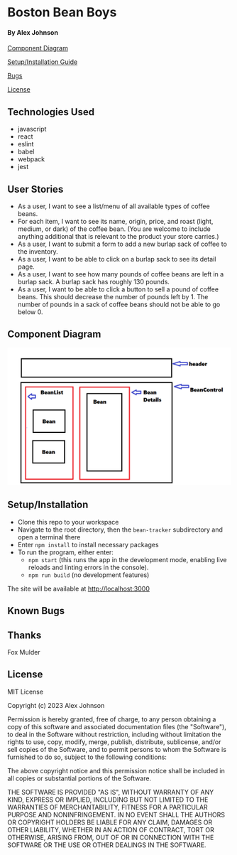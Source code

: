 # Boston Bean Boys
#### By Alex Johnson


[Component Diagram](#component-diagram)

[Setup/Installation Guide](#setup/installation-guide)

[Bugs](#known-bugs)

[License](#license)


## Technologies Used

   * javascript
   * react
   * eslint
   * babel
   * webpack
   * jest

## User Stories
* As a user, I want to see a list/menu of all available types of coffee beans.
* For each item, I want to see its name, origin, price, and roast (light, medium, or dark) of the coffee bean. (You are welcome to include anything additional that is relevant to the product your store carries.)
* As a user, I want to submit a form to add a new burlap sack of coffee to the inventory.
* As a user, I want to be able to click on a burlap sack to see its detail page.
* As a user, I want to see how many pounds of coffee beans are left in a burlap sack. A burlap sack has roughly 130 pounds.
* As a user, I want to be able to click a button to sell a pound of coffee beans. This should decrease the number of pounds left by 1. The number of pounds in a sack of coffee beans should not be able to go below 0.

## Component Diagram
![Component Diagram](./design.png)

## Setup/Installation   

* Clone this repo to your workspace
* Navigate to the root directory, then the `bean-tracker` subdirectory and open a terminal there
* Enter `npm install` to install necessary packages
* To run the program, either enter: 
   * `npm start` (this runs the app in the development mode, enabling live reloads and linting errors in the console).
   * `npm run build` (no development features)

The site will be available at
[http://localhost:3000](http://localhost:3000)

## Known Bugs


## Thanks
 Fox Mulder

## License

MIT License

Copyright (c) 2023 Alex Johnson

Permission is hereby granted, free of charge, to any person obtaining a copy of this software and associated documentation files (the "Software"), to deal in the Software without restriction, including without limitation the rights to use, copy, modify, merge, publish, distribute, sublicense, and/or sell copies of the Software, and to permit persons to whom the Software is furnished to do so, subject to the following conditions:

The above copyright notice and this permission notice shall be included in all copies or substantial portions of the Software.

THE SOFTWARE IS PROVIDED "AS IS", WITHOUT WARRANTY OF ANY KIND, EXPRESS OR IMPLIED, INCLUDING BUT NOT LIMITED TO THE WARRANTIES OF MERCHANTABILITY, FITNESS FOR A PARTICULAR PURPOSE AND NONINFRINGEMENT. IN NO EVENT SHALL THE AUTHORS OR COPYRIGHT HOLDERS BE LIABLE FOR ANY CLAIM, DAMAGES OR OTHER LIABILITY, WHETHER IN AN ACTION OF CONTRACT, TORT OR OTHERWISE, ARISING FROM, OUT OF OR IN CONNECTION WITH THE SOFTWARE OR THE USE OR OTHER DEALINGS IN THE SOFTWARE.
